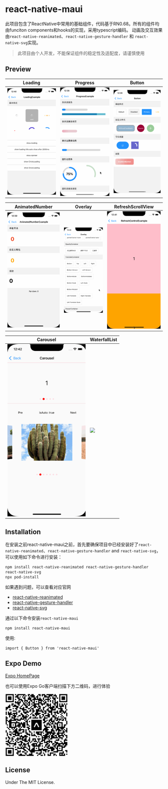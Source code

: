 # react-native-maui

此项目包含了ReactNative中常用的基础组件，代码基于RN0.68。所有的组件均由funciton components和hooks的实现，采用typescript编码。
动画及交互效果由`react-native-reanimated`、`react-native-gesture-handler` 和 `react-native-svg`实现。

> 此项目由个人开发，不能保证组件的稳定性及适配度，请谨慎使用


## Preview

| Loading | Progress | Button | 
| ------------- | ------------- | ------------- | 
| <img src="./screenshoot/Loading.gif" width="250" /> | <img src="./screenshoot/Progress.gif" width="250" />  | <img src="./screenshoot/button.gif" width="250" />  |


| AnimatedNumber | Overlay | RefreshScrollView |
| ------------- | ------------- | ------------- | 
| <img src="./screenshoot/number.gif" width="250" />  | <img src="./screenshoot/overlay.gif" width="250" />  |  <img src="./screenshoot/refresh.gif" width="250" /> |


| Carousel | WaterfallList |
| ------------- | ------------- |
| <img src="./screenshoot/carousel.gif" width="250" />  | <img src="./screenshoot/waterFall.gif" width="250" />  |


## Installation

在安装之前react-native-maui之前，首先要确保项目中已经安装好了`react-native-reanimated`、`react-native-gesture-handler` and `react-native-svg`，可以使用如下命令进行安装：

```
npm install react-native-reanimated react-native-gesture-handler react-native-svg
npx pod-install
```

如果遇到问题，可以查看对应官网
- [react-native-reanimated](https://github.com/software-mansion/react-native-reanimated)
- [react-native-gesture-handler](https://github.com/software-mansion/react-native-gesture-handler)
- [react-native-svg](https://github.com/react-native-svg/react-native-svg)

通过以下命令安装`react-native-maui`
```
npm install react-native-maui
```

使用:
```
import { Button } from 'react-native-maui'
```

## Expo Demo
[Expo HomePage](https://expo.dev/@mah22/react-native-maui-example?serviceType=classic&distribution=expo-go)

也可以使用Expo Go客户端扫描下方二维码，进行体验

<img src="./screenshoot/qrcode.png" width="200" />

## License

Under The MIT License.
